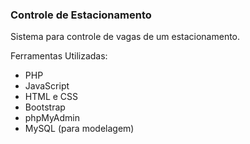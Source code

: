 ### Controle de Estacionamento

Sistema para controle de vagas de um estacionamento.

Ferramentas Utilizadas:
* PHP
* JavaScript
* HTML e CSS
* Bootstrap
* phpMyAdmin
* MySQL (para modelagem)